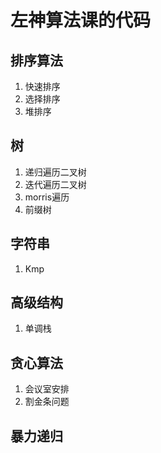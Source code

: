 # 左神算法课的代码

## 排序算法
1. 快速排序
2. 选择排序
3. 堆排序


## 树
1. 递归遍历二叉树
2. 迭代遍历二叉树
3. morris遍历
4. 前缀树


## 字符串
1. Kmp

## 高级结构
1. 单调栈

## 贪心算法
1. 会议室安排
2. 割金条问题


## 暴力递归
